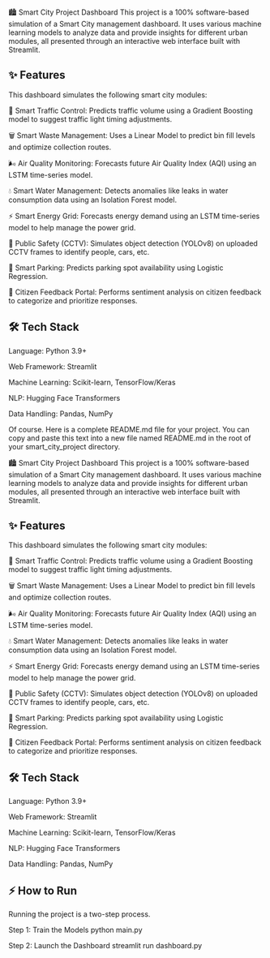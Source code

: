 🏙️ Smart City Project Dashboard
This project is a 100% software-based simulation of a Smart City management dashboard. It uses various machine learning models to analyze data and provide insights for different urban modules, all presented through an interactive web interface built with Streamlit.

## ✨ Features
This dashboard simulates the following smart city modules:

🚦 Smart Traffic Control: Predicts traffic volume using a Gradient Boosting model to suggest traffic light timing adjustments.

🗑️ Smart Waste Management: Uses a Linear Model to predict bin fill levels and optimize collection routes.

🌬️ Air Quality Monitoring: Forecasts future Air Quality Index (AQI) using an LSTM time-series model.

💧 Smart Water Management: Detects anomalies like leaks in water consumption data using an Isolation Forest model.

⚡ Smart Energy Grid: Forecasts energy demand using an LSTM time-series model to help manage the power grid.

🚓 Public Safety (CCTV): Simulates object detection (YOLOv8) on uploaded CCTV frames to identify people, cars, etc.

🚗 Smart Parking: Predicts parking spot availability using Logistic Regression.

📣 Citizen Feedback Portal: Performs sentiment analysis on citizen feedback to categorize and prioritize responses.

## 🛠️ Tech Stack
Language: Python 3.9+

Web Framework: Streamlit

Machine Learning: Scikit-learn, TensorFlow/Keras

NLP: Hugging Face Transformers

Data Handling: Pandas, NumPy

Of course. Here is a complete README.md file for your project. You can copy and paste this text into a new file named README.md in the root of your smart_city_project directory.

🏙️ Smart City Project Dashboard
This project is a 100% software-based simulation of a Smart City management dashboard. It uses various machine learning models to analyze data and provide insights for different urban modules, all presented through an interactive web interface built with Streamlit.

## ✨ Features
This dashboard simulates the following smart city modules:

🚦 Smart Traffic Control: Predicts traffic volume using a Gradient Boosting model to suggest traffic light timing adjustments.

🗑️ Smart Waste Management: Uses a Linear Model to predict bin fill levels and optimize collection routes.

🌬️ Air Quality Monitoring: Forecasts future Air Quality Index (AQI) using an LSTM time-series model.

💧 Smart Water Management: Detects anomalies like leaks in water consumption data using an Isolation Forest model.

⚡ Smart Energy Grid: Forecasts energy demand using an LSTM time-series model to help manage the power grid.

🚓 Public Safety (CCTV): Simulates object detection (YOLOv8) on uploaded CCTV frames to identify people, cars, etc.

🚗 Smart Parking: Predicts parking spot availability using Logistic Regression.

📣 Citizen Feedback Portal: Performs sentiment analysis on citizen feedback to categorize and prioritize responses.

## 🛠️ Tech Stack
Language: Python 3.9+

Web Framework: Streamlit

Machine Learning: Scikit-learn, TensorFlow/Keras

NLP: Hugging Face Transformers

Data Handling: Pandas, NumPy



## ⚡ How to Run
Running the project is a two-step process.

Step 1: Train the Models
python main.py


Step 2: Launch the Dashboard
streamlit run dashboard.py
